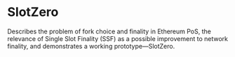 # SlotZero
Describes the problem of fork choice and finality in Ethereum PoS, the relevance of Single Slot Finality (SSF) as a possible improvement to network finality, and demonstrates a working prototype—SlotZero.
